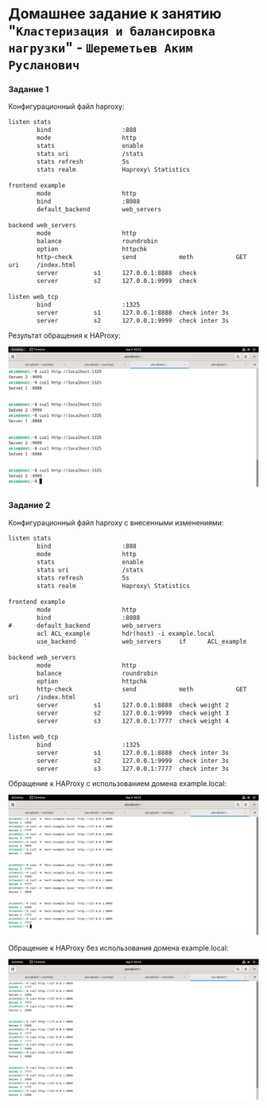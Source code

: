 # Домашнее задание к занятию "`Кластеризация и балансировка нагрузки`" - `Шереметьев Аким Русланович`

### Задание 1

Конфигурационный файл haproxy:

```
listen stats
        bind                    :888
        mode                    http
        stats                   enable
        stats uri               /stats
        stats refresh           5s
        stats realm             Haproxy\ Statistics

frontend example
        mode                    http
        bind                    :8088
        default_backend         web_servers

backend web_servers
        mode                    http
        balance                 roundrobin
        option                  httpchk
        http-check              send            meth            GET     uri     /index.html
        server          s1      127.0.0.1:8888  check
        server          s2      127.0.0.1:9999  check

listen web_tcp
        bind                    :1325
        server          s1      127.0.0.1:8888  check inter 3s
        server          s2      127.0.0.1:9999  check inter 3s

```

Результат обращения к HAProxy:

![Screen1](/img/curl.png)

### Задание 2

Конфигурационный файл haproxy с внесенными изменениями:

```
listen stats
        bind                    :888
        mode                    http
        stats                   enable
        stats uri               /stats
        stats refresh           5s
        stats realm             Haproxy\ Statistics

frontend example
        mode                    http
        bind                    :8088
#       default_backend         web_servers
        acl ACL_example         hdr(host) -i example.local      
        use_backend             web_servers     if      ACL_example

backend web_servers
        mode                    http
        balance                 roundrobin
        option                  httpchk
        http-check              send            meth            GET     uri     /index.html
        server          s1      127.0.0.1:8888  check weight 2
        server          s2      127.0.0.1:9999  check weight 3
        server          s3      127.0.0.1:7777  check weight 4

listen web_tcp
        bind                    :1325
        server          s1      127.0.0.1:8888  check inter 3s
        server          s2      127.0.0.1:9999  check inter 3s
        server          s3      127.0.0.1:7777  check inter 3s
```

Обращение к HAProxy c использованием домена example.local:

![Screen2](/img/drobin.png)

Обращение к HAProxy без использования домена example.local:

![Screen3](/img/robin.png)


